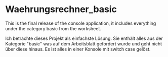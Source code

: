 # Waehrungsrechner_basic
This is the final release of the console application, it includes everything under the category basic from the worksheet.

Ich betrachte dieses Projekt als einfachste Lösung. Sie enthält alles aus der Kategorie "basic" was auf dem Arbeitsblatt gefordert wurde und geht nicht über diese hinaus. Es ist alles in einer Konsole mit switch case gelöst.
